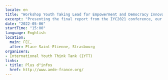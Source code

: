 ```yaml
---
locale: en
title: "Workshop Youth Taking Lead for Empowerment and Democracy Innovation"
excerpt: "Presenting the final report from the IYC2021 conference, our method for democracy innovation - the Bottom-Up Policy Advise Loop, our method for empowerment OCDT-Open Chair Democracy Talks."
date: "2022-05-06"
startTime: "15:00"
language: Enghlish
location:
  main: FEC,
  after: Place Saint-Etienne, Strasbourg
organisers:
- International Youth Think Tank (IYTT)
links:
- title: Plus d"infos
  href: http://www.aede-france.org/
---
```

